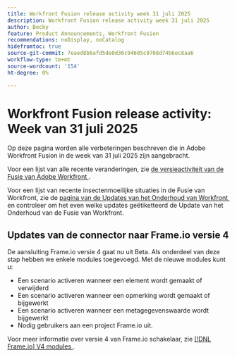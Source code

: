```yaml
---
title: Workfront Fusion release activity week 31 juli 2025
description: Workfront Fusion release activity week 31 juli 2025
author: Becky
feature: Product Announcements, Workfront Fusion
recommendations: noDisplay, noCatalog
hidefromtoc: true
source-git-commit: 7eaed8b6afd5de0d36c94605c9708d74b6ec8aa6
workflow-type: tm+mt
source-wordcount: '154'
ht-degree: 0%

---
```


# Workfront Fusion release activity: Week van 31 juli 2025

Op deze pagina worden alle verbeteringen beschreven die in Adobe Workfront Fusion in de week van 31 juli 2025 zijn aangebracht.

Voor een lijst van alle recente veranderingen, zie [&#x200B; de versieactiviteit van de Fusie van Adobe Workfront &#x200B;](/help/workfront-fusion/fusion-product-releases/fusion-release-activity.md).

Voor een lijst van recente insectenmoeilijke situaties in de Fusie van Workfront, zie de [&#x200B; pagina van de Updates van het Onderhoud van Workfront &#x200B;](https://experienceleague.adobe.com/nl/docs/workfront-known-issues/releases/current-updates) en controleer om het even welke updates geëtiketteerd de Update van het Onderhoud van de Fusie van Workfront.

## Updates van de connector naar Frame.io versie 4

De aansluiting Frame.io versie 4 gaat nu uit Beta. Als onderdeel van deze stap hebben we enkele modules toegevoegd. Met de nieuwe modules kunt u:

* Een scenario activeren wanneer een element wordt gemaakt of verwijderd
* Een scenario activeren wanneer een opmerking wordt gemaakt of bijgewerkt
* Een scenario activeren wanneer een metagegevenswaarde wordt bijgewerkt
* Nodig gebruikers aan een project Frame.io uit.

Voor meer informatie over versie 4 van Frame.io schakelaar, zie [[!DNL Frame.io]  V4 modules &#x200B;](/help/workfront-fusion/references/apps-and-modules/adobe-connectors/frame-io-modules-new.md).



